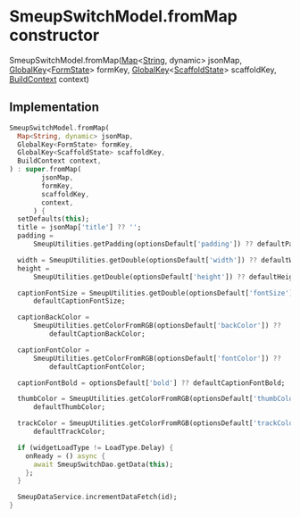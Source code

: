 


# SmeupSwitchModel.fromMap constructor







SmeupSwitchModel.fromMap([Map](https://api.flutter.dev/flutter/dart-core/Map-class.html)&lt;[String](https://api.flutter.dev/flutter/dart-core/String-class.html), dynamic> jsonMap, [GlobalKey](https://api.flutter.dev/flutter/widgets/GlobalKey-class.html)&lt;[FormState](https://api.flutter.dev/flutter/widgets/FormState-class.html)> formKey, [GlobalKey](https://api.flutter.dev/flutter/widgets/GlobalKey-class.html)&lt;[ScaffoldState](https://api.flutter.dev/flutter/material/ScaffoldState-class.html)> scaffoldKey, [BuildContext](https://api.flutter.dev/flutter/widgets/BuildContext-class.html) context)





## Implementation

```dart
SmeupSwitchModel.fromMap(
  Map<String, dynamic> jsonMap,
  GlobalKey<FormState> formKey,
  GlobalKey<ScaffoldState> scaffoldKey,
  BuildContext context,
) : super.fromMap(
        jsonMap,
        formKey,
        scaffoldKey,
        context,
      ) {
  setDefaults(this);
  title = jsonMap['title'] ?? '';
  padding =
      SmeupUtilities.getPadding(optionsDefault['padding']) ?? defaultPadding;

  width = SmeupUtilities.getDouble(optionsDefault['width']) ?? defaultWidth;
  height =
      SmeupUtilities.getDouble(optionsDefault['height']) ?? defaultHeight;

  captionFontSize = SmeupUtilities.getDouble(optionsDefault['fontSize']) ??
      defaultCaptionFontSize;

  captionBackColor =
      SmeupUtilities.getColorFromRGB(optionsDefault['backColor']) ??
          defaultCaptionBackColor;

  captionFontColor =
      SmeupUtilities.getColorFromRGB(optionsDefault['fontColor']) ??
          defaultCaptionFontColor;

  captionFontBold = optionsDefault['bold'] ?? defaultCaptionFontBold;

  thumbColor = SmeupUtilities.getColorFromRGB(optionsDefault['thumbColor']) ??
      defaultThumbColor;

  trackColor = SmeupUtilities.getColorFromRGB(optionsDefault['trackColor']) ??
      defaultTrackColor;

  if (widgetLoadType != LoadType.Delay) {
    onReady = () async {
      await SmeupSwitchDao.getData(this);
    };
  }

  SmeupDataService.incrementDataFetch(id);
}
```







